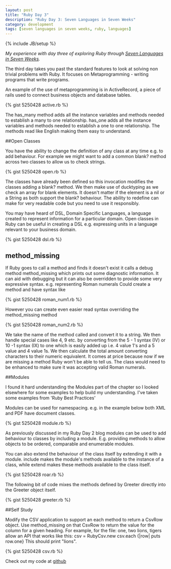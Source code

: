 ```yaml
---
layout: post
title: "Ruby Day 3"
description: "Ruby Day 3: Seven Languages in Seven Weeks"
category: development
tags: [seven languages in seven weeks, ruby, languages]
---
```

{% include JB/setup %}

*My experience with day three of exploring Ruby through <a href="http://pragprog.com/book/btlang/seven-languages-in-seven-weeks" target="_blank">Seven Languages in Seven Weeks</a>.* 

The third day takes you past the standard features to look at solving non trivial problems with Ruby. It focuses on Metaprogramming - writing programs that write programs.

An example of the use of metaprogramming is in ActiveRecord, a piece of rails used to connect business objects and database tables.

{% gist 5250428 active.rb %}

The has_many method adds all the instance variables and methods needed to establish a many to one relationship. has_one adds all the instance variables and methods needed to establish a one to one relationship. The methods read like English making them easy to understand.

##Open Classes

You have the ability to change the definition of any class at any time e.g. to add behaviour. For example we might want to add a common blank? method across two classes to allow us to check strings.

{% gist 5250428 open.rb %}

The classes have already been defined so this invocation modifies the classes adding a blank? method. We then make use of ducktyping as we check an array for blank elements. It doesn't matter if the element is a nil or a String as both support the blank? behaviour.
The ability to redefine can make for very readable code but you need to use it responsibly.

You may have heard of DSL, Domain Specific Languages, a language created to represent information for a particular domain. Open classes in Ruby can be useful in creating a DSL e.g. expressing units in a language relevant to your business domain. 

{% gist 5250428 dsl.rb %}

## method_missing

If Ruby goes to call a method and finds it doesn't exist it calls a debug method method_missing which prints out some diagnostic information. It can aid with debugging but it can also be overridden to provide some very expressive syntax. 
e.g. representing Roman numerals 
Could create a method and have syntax like 

{% gist 5250428 roman_num1.rb %} 

However you can create even easier read syntax overriding the method_missing method 

{% gist 5250428 roman_num2.rb %}

We take the name of the method called and convert it to a string. We then handle special cases like 4, 9 etc. by converting from the 5 - 1 syntax (IV) or 10 -1 syntax (IX) to one which is easily added up i.e. 4 value 1's and a 5 value and 4 value 1s. We then calculate the total amount converting characters to their numeric equivalent. It comes at price because now if we are missing a method Ruby won't be able to tell us. The class would need to be enhanced to make sure it was accepting valid Roman numerals. 

##Modules

I found it hard understanding the Modules part of the chapter so I looked elsewhere for some examples to help build my understanding. I've taken some examples from 'Ruby Best Practices'

Modules can be used for namespacing. e.g. in the example below both XML and PDF have document classes.

{% gist 5250428 module.rb %}

As previously discussed in my Ruby Day 2 blog modules can be used to add behaviour to classes by including a module. E.g. providing methods to allow objects to be ordered, comparable and enumerable modules.

You can also extend the behaviour of the class itself by extending it with a module. include makes the module's methods available to the instance of a class, while extend makes these methods available to the class itself. 

{% gist 5250428 roar.rb %}

The following bit of code mixes the methods defined by Greeter directly into the Greeter object itself.

{% gist 5250428 greeter.rb %} 

##Self Study 

Modify the CSV application to support an each method to return a CsvRow object. Use method_missing on that CsvRow to return the value for the column for a given heading.
For example, for the file:
one, two
lions, tigers
allow an API that works like this: 
csv = RubyCsv.new
csv.each {|row| puts row.one}
This should print "lions". 

{% gist 5250428 csv.rb %} 

Check out my code at <a href="https://github.com/heatherjc07/seven_languages_in_seven_days/tree/master/Ruby/Day3" target="_blank">github</a>

